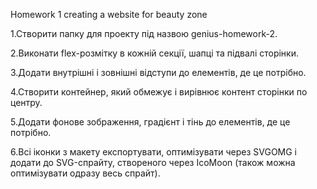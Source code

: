 Homework 1 сreating a website for beauty zone

1.Створити папку для проекту під назвою genius-homework-2.

2.Виконати flex-розмітку в кожній секції, шапці та підвалі сторінки.

3.Додати внутрішні і зовнішні відступи до елементів, де це потрібно.

4.Створити контейнер, який обмежує і вирівнює контент сторінки по центру.

5.Додати фонове зображення, градієнт і тінь до елементів, де це потрібно.

6.Всі іконки з макету експортувати, оптимізувати через SVGOMG і додати до
SVG-спрайту, створеного через IcoMoon (також можна оптимізувати одразу весь
спрайт).

